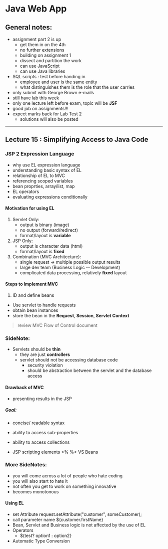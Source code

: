 # Java Web App
## General notes:
- assignment part 2 is up
  - get them in on the 4th
  - no further extensions
  - building on assignment 1
  - dissect and partition the work
  - can use JavaScript 
  - can use Java libraries
- SQL scripts : test before handing in 
  - employee and user is the same entity
  - what distinguishes them is the role that the user carries
- only submit with George Brown e-mails
- still have lab this week
- only one lecture left before exam, topic will be **JSF**
- good job on assignments!!!
- expect marks back for Lab Test 2
  - solutions will also be posted
  
<hr>

## Lecture 15 : Simplifying Access to Java Code
### JSP 2 Expression Language
- why use EL expression language
- understanding basic syntax of EL
- relationship of EL to MVC
- referencing scoped variables
- bean proprties, array/list, map
- EL operators
- evaluating expressions conditionally

#### Motivation for using EL
1. Servlet Only:
   - output is binary (image)
   - no output (forward/redirect)
   - format/layout is **variable**
2. JSP Only:
   - output is character data (html)
   - format/layout is **fixed**
3. Combination (MVC Architecture):
   - single request -> multiple possible output results
   - large dev team (Business Logic -- Development)
   - complicated data processing, relatively **fixed** layout

#### Steps to Implement MVC
1. ID and define beans
- Use servlet to handle requests
- obtain bean instances
- store the bean in the **Request**, **Session**, **Servlet Context**

> review MVC Flow of Control document

### SideNote:
- Servlets should be **thin**
  - they are just **controllers**
  - servlet should not be accessing database code
	- security violation
	- should be abstraction between the servlet and the database access

#### Drawback of MVC
- presenting results in the JSP
##### Goal:
- concise/ readable syntax
- ability to access sub-properties
- ability to access collections

- JSP scripting elements <% %> VS Beans

### More SideNotes:
- you will come across a lot of people who hate coding
- you will also start to hate it
- not often you get to work on something innovative
- becomes monotonous

#### Using EL
- set Attribute request.setAttribute("customer", someCustomer);
- call parameter name ${customer.firstName}
- Bean, Servlet and Business logic is not affected by the use of EL
- Operators
  - $(test? option1 : option2}
- Automatic Type Conversion

